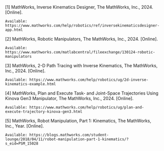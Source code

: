 [1] MathWorks, Inverse Kinematics Designer, The MathWorks, Inc., 2024. [Online].

    Available: https://www.mathworks.com/help/robotics/ref/inversekinematicsdesigner-app.html


[2] MathWorks, Robotic Manipulators, The MathWorks, Inc., 2024. [Online]. 

    Available: https://www.mathworks.com/matlabcentral/fileexchange/130124-robotic-manipulators

[3] MathWorks, 2-D Path Tracing with Inverse Kinematics, The MathWorks, Inc., 2024. [Online].

    Available: https://www.mathworks.com/help/robotics/ug/2d-inverse-kinematics-example.html

[4] MathWorks, Plan and Execute Task- and Joint-Space Trajectories Using Kinova Gen3 Manipulator, The MathWorks, Inc., 2024. [Online]. 

    Available: https://www.mathworks.com/help/robotics/ug/plan-and-execute-trajectory-kinova-gen3.html

[5] MathWorks, Robot Manipulation, Part 1: Kinematics, The MathWorks, Inc., Year. [Online]. 

    Available: https://blogs.mathworks.com/student-lounge/2018/04/11/robot-manipulation-part-1-kinematics/?s_eid=PSM_15028

